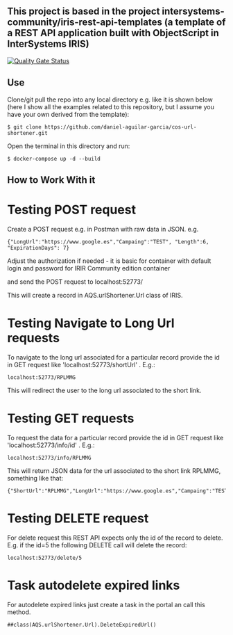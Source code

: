 
## This project is based in the project intersystems-community/iris-rest-api-templates (a template of a REST API application built with ObjectScript in InterSystems IRIS)

[![Quality Gate Status](https://community.objectscriptquality.com/api/project_badges/measure?project=intersystems_iris_community%2Fcos-url-shortener&metric=alert_status)](https://community.objectscriptquality.com/dashboard?id=intersystems_iris_community%2Fcos-url-shortener)

## Use

Clone/git pull the repo into any local directory e.g. like it is shown below 
(here I show all the examples related to this repository, but I assume you have your own derived from the template):

```
$ git clone https://github.com/daniel-aguilar-garcia/cos-url-shortener.git
```

Open the terminal in this directory and run:

```
$ docker-compose up -d --build
```


## How to Work With it

# Testing POST request

Create a POST request e.g. in Postman with raw data in JSON. e.g.

```
{"LongUrl":"https://www.google.es","Campaing":"TEST", "Length":6, "ExpirationDays": 7}
```

Adjust the authorization if needed - it is basic for container with default login and password for IRIR Community edition container

and send the POST request to localhost:52773/

This will create a record in AQS.urlShortener.Url class of IRIS.


# Testing Navigate to Long Url requests

To navigate to the long url associated for a particular record provide the id in GET request like 'localhost:52773/shortUrl' . E.g.:

```
localhost:52773/RPLMMG
```

This will redirect the user to the long url associated to the short link.


# Testing GET requests

To request the data for a particular record provide the id in GET request like 'localhost:52773/info/id' . E.g.:

```
localhost:52773/info/RPLMMG
```

This will return JSON data for the url associated to the short link RPLMMG, something like that:

```
{"ShortUrl":"RPLMMG","LongUrl":"https://www.google.es","Campaing":"TEST","Length":6,"Clicked":false,"ExpirationDays":7,"ExpirationDate":66517}
```


# Testing DELETE request

For delete request this REST API expects only the id of the record to delete. E.g. if the id=5 the following DELETE call will delete the record:

```
localhost:52773/delete/5
```

# Task autodelete expired links

For autodelete expired links just create a task in the portal an call this method.

```
##class(AQS.urlShortener.Url).DeleteExpiredUrl()
```

